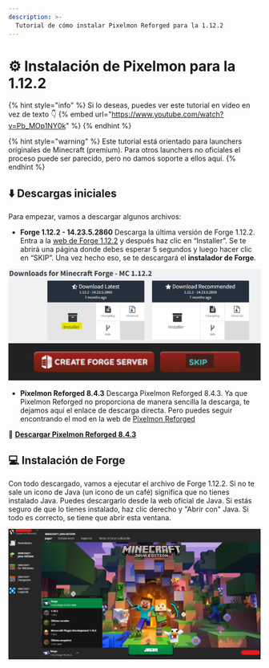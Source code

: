 ```yaml
---
description: >-
  Tutorial de cómo instalar Pixelmon Reforged para la 1.12.2
---
```


# ⚙️ Instalación de Pixelmon para la 1.12.2

{% hint style="info" %}
Si lo deseas, puedes ver este tutorial en vídeo en vez de texto 👇
{% embed url="https://www.youtube.com/watch?v=Pb_MOp1NY0k" %}
{% endhint %}

{% hint style="warning" %}
Este tutorial está orientado para launchers originales de Minecraft (premium). Para otros launchers no oficiales el proceso puede ser parecido, pero no damos soporte a ellos aquí.
{% endhint %}

## ⬇️ Descargas iniciales

Para empezar, vamos a descargar algunos archivos:

- **Forge 1.12.2 - 14.23.5.2860**
Descarga la última versión de Forge 1.12.2. Entra a la [web de Forge 1.12.2](https://files.minecraftforge.net/net/minecraftforge/forge/index_1.12.2.html) y después haz clic en “Installer”. Se te abrirá una página donde debes esperar 5 segundos y luego hacer clic en “SKIP”. Una vez hecho eso, se te descargará el **instalador de Forge**.

![](../images/instalaciones/tutorial1.png)
![](../images/instalaciones/tutorial2.png)

- **Pixelmon Reforged 8.4.3**
Descarga Pixelmon Reforged 8.4.3. Ya que Pixelmon Reforged no proporciona de manera sencilla la descarga, te dejamos aquí el enlace de descarga directa. Pero puedes seguir encontrando el mod en la web de [Pixelmon Reforged](https://reforged.gg)

🔗 [__**Descargar Pixelmon Reforged 8.4.3**__](https://dl.reforged.gg/3Wc6uvQ)

## 💻 Instalación de Forge
Con todo descargado, vamos a ejecutar el archivo de Forge 1.12.2. Si no te sale un icono de Java (un icono de un café) significa que no tienes instalado Java. Puedes descargarlo desde la web oficial de Java. Si estás seguro de que lo tienes instalado, haz clic derecho y "Abrir con" Java. Si todo es correcto, se tiene que abrir esta ventana. 

![](../images/instalaciones/tutorial4.png)
